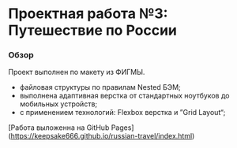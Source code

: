# Проектная работа №3: Путешествие по России

### Обзор
Проект выполнен по макету из ФИГМЫ.

- файловая структуры по правилам Nested БЭМ;
- выполнена адаптивная верстка от стандартных ноутбуков до мобильных устройств;
- с применением технологий: Flexbox верстка и ”Grid Layout“;

[Работа выложенна на GitHub Pages] (https://keepsake666.github.io/russian-travel/index.html)

